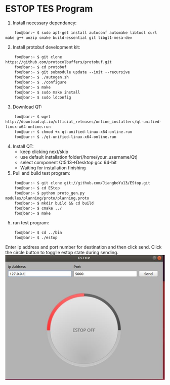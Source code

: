 # **ESTOP TES Program** 


[//]: # (Image References)

[screenshot]: ./screenshot/gui.JPG


1. Install necessary dependancy:
```console
	foo@bar:~ $ sudo apt-get install autoconf automake libtool curl make g++ unzip cmake build-essential git libgl1-mesa-dev 
```
2. Install protobuf development kit:
```console
	foo@bar:~ $ git clone https://github.com/protocolbuffers/protobuf.git
	foo@bar:~ $ cd protobuf
	foo@bar:~ $ git submodule update --init --recursive
	foo@bar:~ $ ./autogen.sh
	foo@bar:~ $ ./configure
	foo@bar:~ $ make
	foo@bar:~ $ sudo make install
	foo@bar:~ $ sudo ldconfig
```
3. Download QT:
```console
	foo@bar:~ $ wget http://download.qt.io/official_releases/online_installers/qt-unified-linux-x64-online.run
	foo@bar:~ $ chmod +x qt-unified-linux-x64-online.run 
	foo@bar:~ $ ./qt-unified-linux-x64-online.run
```
4. Install QT:
	- keep clicking next/skip
	- use default installation folder(/home/your_username/Qt)
	- select component Qt5.13->Desktop gcc 64-bit
	- Waiting for installation finishing
4. Pull and build test program:
```console
	foo@bar:~ $ git clone git://github.com/JiangboYu13/EStop.git
	foo@bar:~ $ cd EStop
	foo@bar:~ $ python proto_gen.py modules/planning/proto/planning.proto
	foo@bar:~ $ mkdir build && cd build
	foo@bar:~ $ cmake ../
	foo@bar:~ $ make 

```
5. run test program:
```console
	foo@bar:~ $ cd ../bin
	foo@bar:~ $ ./estop
```
Enter ip address and port number for destination and then click send. 
Click the circle button to togglle estop state during sending. 
![screenshot][screenshot]
	


